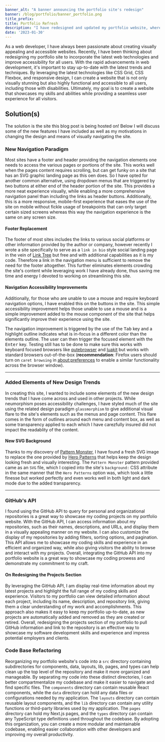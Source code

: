 ```yaml
---
banner_alt: "A banner announcing the portfolio site's redesign"
banner: /blog/portfolio/banner_portfolio.png
title_prefix:
title: Portfolio Refresh
description: "I have redesigned and updated my portfolio website, where this blog is hosted from. This post describes some of the new features and my motivation for this update."
date: '2023-01-30'
---
```


As a web developer, I have always been passionate about creating visually appealing and accessible websites. Recently, I have been thinking about redesigning my portfolio site to incorporate the latest web technologies and improve accessibility for all users. With the rapid advancements in web development, it's important to stay up-to-date with the latest trends and techniques. By leveraging the latest technologies like CSS Grid, CSS Flexbox, and responsive design, I can create a website that is not only visually stunning but also highly functional and accessible to all users, including those with disabilities. Ultimately, my goal is to create a website that showcases my skills and abilities while providing a seamless user experience for all visitors.

## Solution(s)

The solution is the site this blog post is being hosted on! Below I will discuss some of the new features I have included as well as my motivations in changing the design and means of visually navigating the site. 

### New Navigation Paradigm 

Most sites have a footer and header providing the navigation elements one needs to access the various pages or portions of the site. This works well when the pages content requires scrolling, but can get funky on a site that has an SVG graphic landing page as this oen does. So I have opted for another common alternative, using dropdown menus that are triggered by two buttons at either end of the header portion of the site. This provides a more neat experience visually, while enabling a more comprehensive navigation panel than including the links as header buttons. Additionally, this is a more responsive, mobile-first experience that eases the use of the site on mobile without fickle usage of breakpoints that can only target certain sized screens whereas this way the navigation experience is the same on any screen size. 

#### Footer Replacement 

The footer of most sites includes the links to various social platforms or other information provided by the author or company, however recently I wrote a site specifically to serve as a `link in bio` style social landing page in the vein of [Link Tree](https://linktr.ee/) but free and with additional capabilities as it is my code. Therefore a link in the navigation menu is sufficient to remove the need for the footer altogether. This further eliminates elements crowding the site's content while leveraging work I have already done, thus saving me time and energy I devoted to working on streamlining this site. 

#### Navigation Accessibility Improvements

Additionally, for those who are unable to use a mouse and require keyboard navigation options, I have enabled this on the buttons in the site. This simple accessibility improvement helps those unable to use a mouse and is a simple improvement added to the mouse component of the site that helps significantly improve their experience using the site.

The navigation improvement is triggered by the use of the <kbd>Tab</kbd> key and a highlight outline indicates what is in-focus in a different color than the elements outline. The user can then trigger the focused element with the <kbd>Enter</kbd> key. Testing still has to be done to make sure this works with keyboard focused browsers like [qutebrowser](https://qutebrowser.org/) and [luakit](https://luakit.github.io/) but works with standard browsers out-of-the-box (**recommendation**: Firefox users should turn on `caret browsing` in [about:preferences](about:preferences) to enable a similar functionality across the browser window).

------

### Added Elements of New Design Trends

In creating this site, I wanted to include some elements of the new design trends that I have come across and used in other projects. While neumorphism poses accessibility challenges, I have styled much of the site using the related design paradigm `glassmorphism` to give additional visual flare to the site's elements such as the menus and page content. This flare comes in the form of outlines around each menu and content box, as well as some transparency applied to each which I have carezfully insured did not impact the readablity of the content. 

#### New SVG Background 

Thanks to my discovery of [Pattern Monster](https://pattern.monster/), I have found a fresh SVG image to replace the one provided by [Hero Patterns](heropatterns.com/) that helps keep the design looking fresh and visually interesting. The `Pattern Monster` pattern provided came as an `SVG` file, which I copied into the site's `background:` CSS attribute in the same manner that the `Hero Patterns` option was, which took a little finesse but worked perfectly and even works well in both light and dark mode due to the added transparency. 

---

### GitHub's API 

I found using the GitHub API to query for personal and organizational repositories is a great way to showcase my coding projects on my portfolio website. With the GitHub API, I can access information about my repositories, such as their names, descriptions, and URLs, and display them in a visually appealing manner on my website. I can also customize the display of my repositories by adding filters, sorting options, and pagination. This API allows me to showcase my coding skills and experience in an efficient and organized way, while also giving visitors the ability to browse and interact with my projects. Overall, integrating the GitHub API into my portfolio website is a great way to showcase my coding prowess and demonstrate my commitment to my craft.

#### On Redesigning the Projects Section 

By leveraging the GitHub API, I am display real-time information about my latest projects and highlight the full range of my coding skills and experience. Visitors to my portfolio can view detailed information about each project, including its name, description, and repository link, giving them a clear understanding of my work and accomplishments. This approach also makes it easy to keep my portfolio up-to-date, as new projects are automatically added and removed as they are created or retired. Overall, redesigning the projects section of my portfolio to pull GitHub information and link to the repository is an effective way to showcase my software development skills and experience and impress potential employers and clients.


### Code Base Refactoring 

Reorganizing my portfolio website's code into a `src` directory containing subdirectories for components, data, layouts, lib, pages, and types can help clean up the top level of the repository and make it more organized and manageable. By separating my code into these distinct directories, I can better compartmentalize my codebase and make it easier to navigate and find specific files. The `components` directory can contain reusable React components, while the `data` directory can hold any data files or configurations needed by my application. The `layouts` directory can contain reusable layout components, and the `lib` directory can contain any utility functions or third-party libraries used by my application. The `pages` directory can hold my Next.js pages, and the `types` directory can contain any TypeScript type definitions used throughout the codebase. By adopting this organization, you can create a more modular and maintainable codebase, enabling easier collaboration with other developers and improving my overall productivity.